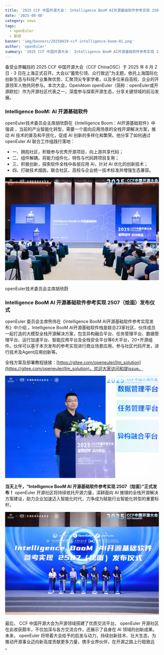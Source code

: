 ```yaml
---
title: '2025 CCF 中国开源大会： Intelligence BooM AI开源基础软件参考实现 2507（烩面）正式发布！'
date: '2025-08-08'
category: news
tags:
  - openEuler
  - 新闻
banner: 'img/banners/20250819-ccf-intelligence-boom-01.png'
author: 'openEuler'
summary: '2025 CCF 中国开源大会： Intelligence BooM AI开源基础软件参考实现 2507（烩面）正式发布！'
---
```


备受业界瞩目的 2025 CCF 中国开源大会（CCF ChinaOSC）于 2025 年 8 月 2 日 - 3 日在上海正式召开。大会以“蓄势引领、众行致远”为主题，依托上海国际化创新生态与科技产业集聚优势，汇聚顶尖专家学者，以及多位来自高校、企业的开源领军人物共同参与。本次大会，OpenAtom openEuler（简称：openEuler或开源欧拉）作为开源社区代表之一，深度参与探索开源生态，分享关键领域的前沿发展。

### Intelligence BooM: AI 开源基础软件

openEuler技术委员会主席胡欣蔚在《Intelligence Boom：AI开源基础软件》中强调 ，当前的产业智能化转型，需要一个面向应用场景的全栈开源解决方案，推动 AI 技术的普及和平民化，促成 AI 创新的多样化和繁荣。他分享了如何通过 openEuler AI 联合工作组践行落地：
- 一、拥抱社区，积极参与优秀开源项目，向上游共享代码；
- 二、组件解耦，将能力组件化，特性与代码跨项目复用；
- 三、积极创新，探索软件全栈中各层应用 AI，针对 AI 优化的创新技术；
- 四、打破技术烟囱，联合社区、高校与企业统一技术标准并增强生态兼容。

![图片](./media/20250819-ccf-intelligence-boom-01.png)

openEuler技术委员会主席胡欣蔚

### Intelligence BooM AI 开源基础软件参考实现 2507（烩面）发布仪式

openEuler 委员会主席熊伟在《Intelligence BooM AI开源基础软件参考实现发布》中介绍 ，Intelligence BooM AI开源基础软件栈是联合23家社区、伙伴成员一起打造的大模型全栈开源解决方案，包含异构融合平台、任务管理平台、数据管理平台、运行加速平台、智能应用平台及全栈安全平台等6大平台，20+开源组件。伙伴可以基于本次发布的参考实现进行商业场景应用，参与社区代码开发，进行技术及Agent应用创新等。

全栈方案及部署教程链接：[https://gitee.com/openeuler/llm_solution](https://gitee.com/openeuler/llm_solution)，欢迎大家访问和提issue。

![图片](./media/20250819-ccf-intelligence-boom-02.png)

**当天上午，“Intelligence BooM AI 开源基础软件参考实现 2507（烩面）”正式发布！** openEuler 开源社区将持续依托开源力量，深耕面向 AI 推理的全栈开源解决方案建设，助力企业加速迈入智能化时代，力争成为赋能行业智能化转型的重要标杆。

![图片](./media/20250819-ccf-intelligence-boom-03.png)

最后， CCF 中国开源大会为开源领域搭建了优质交流平台。 openEuler 开源社区在此收获颇丰，不仅加深与各方交流合作，还展示了自身在 AI 领域的创新成果。未来， openEuler 将带着大会给予的启发与动力，持续创新技术、壮大生态，为推动开源事业迈向新高度贡献更多力量，携手业界伙伴，在开源之路上行稳致远 。